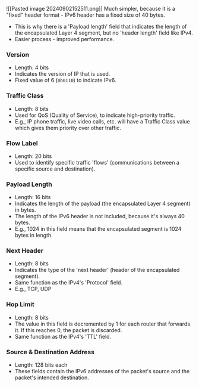 ![[Pasted image 20240902152511.png]]
Much simpler, because it is a "fixed" header format - IPv6 header has a fixed size of 40 bytes.
- This is why there is a 'Payload length' field that indicates the length of the encapsulated Layer 4 segment, but no 'header length' field like IPv4.
- Easier process - improved performance.
### Version
- Length: 4 bits
- Indicates the version of IP that is used.
- Fixed value of 6 (`0b0110`) to indicate IPv6.
### Traffic Class
- Length: 8 bits
- Used for QoS (Quality of Service), to indicate high-priority traffic.
- E.g., IP phone traffic, live video calls, etc. will have a Traffic Class value which gives them priority over other traffic.
### Flow Label
- Length: 20 bits
- Used to identify specific traffic 'flows' (communications between a specific source and destination).
### Payload Length
- Length: 16 bits
- Indicates the length of the payload (the encapsulated Layer 4 segment) in bytes.
- The length of the IPv6 header is not included, because it's always 40 bytes.
- E.g., 1024 in this field means that the encapsulated segment is 1024 bytes in length.
### Next Header
- Length: 8 bits
- Indicates the type of the 'next header' (header of the encapsulated segment).
- Same function as the IPv4's 'Protocol' field.
- E.g., TCP, UDP
### Hop Limit
- Length: 8 bits
- The value in this field is decremented by 1 for each router that forwards it. If this reaches 0, the packet is discarded.
- Same function as the IPv4's 'TTL' field.
### Source & Destination Address
- Length: 128 bits each
- These fields contain the IPv6 addresses of the packet's source and the packet's intended destination.